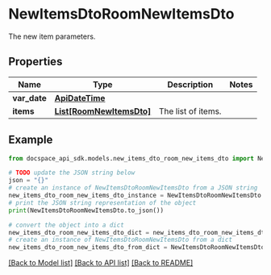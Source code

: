 # NewItemsDtoRoomNewItemsDto
The new item parameters.

## Properties

Name | Type | Description | Notes
------------ | ------------- | ------------- | -------------
**var_date** | [**ApiDateTime**](ApiDateTime.md) |  | 
**items** | [**List[RoomNewItemsDto]**](RoomNewItemsDto.md) | The list of items. | 

## Example

```python
from docspace_api_sdk.models.new_items_dto_room_new_items_dto import NewItemsDtoRoomNewItemsDto

# TODO update the JSON string below
json = "{}"
# create an instance of NewItemsDtoRoomNewItemsDto from a JSON string
new_items_dto_room_new_items_dto_instance = NewItemsDtoRoomNewItemsDto.from_json(json)
# print the JSON string representation of the object
print(NewItemsDtoRoomNewItemsDto.to_json())

# convert the object into a dict
new_items_dto_room_new_items_dto_dict = new_items_dto_room_new_items_dto_instance.to_dict()
# create an instance of NewItemsDtoRoomNewItemsDto from a dict
new_items_dto_room_new_items_dto_from_dict = NewItemsDtoRoomNewItemsDto.from_dict(new_items_dto_room_new_items_dto_dict)
```
[[Back to Model list]](../README.md#documentation-for-models) [[Back to API list]](../README.md#documentation-for-api-endpoints) [[Back to README]](../README.md)


